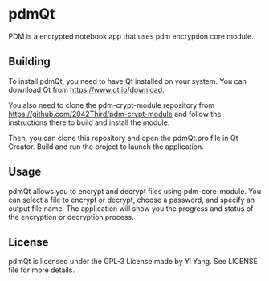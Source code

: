 # pdmQt

PDM is a encrypted notebook app that uses pdm encryption core module.

## Building

To install pdmQt, you need to have Qt installed on your system. You can download Qt from https://www.qt.io/download.

You also need to clone the pdm-crypt-module repository from https://github.com/2042Third/pdm-crypt-module and follow the instructions there to build and install the module.

Then, you can clone this repository and open the pdmQt.pro file in Qt Creator. Build and run the project to launch the application.

## Usage

pdmQt allows you to encrypt and decrypt files using pdm-core-module. You can select a file to encrypt or decrypt, choose a password, and specify an output file name. The application will show you the progress and status of the encryption or decryption process.

## License

pdmQt is licensed under the GPL-3 License made by Yi Yang. See LICENSE file for more details.